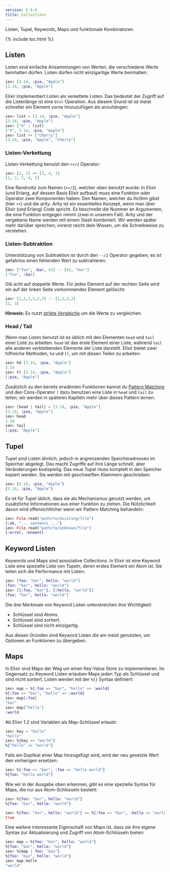 ```yaml
---
version: 0.9.0
title: Collections
---
```


Listen, Tupel, Keywords, Maps und funktionale Kombinatoren.

{% include toc.html %}

## Listen

Listen sind einfache Ansammlungen von Werten, die verschiedene Werte beinhalten dürfen. Listen dürfen nicht einzigartige Werte beinhalten:

```elixir
iex> [3.14, :pie, "Apple"]
[3.14, :pie, "Apple"]
```

Elixir implementiert Listen als verkettete Listen. Das bedeutet der Zugriff auf die Listenlänge ist eine `O(n)` Operation. Aus diesem Grund ist ist meist schneller ein Element vorne hinzuzufügen als anzuhängen:

```elixir
iex> list = [3.14, :pie, "Apple"]
[3.14, :pie, "Apple"]
iex> ["π" | list]
["π", 3.14, :pie, "Apple"]
iex> list ++ ["Cherry"]
[3.14, :pie, "Apple", "Cherry"]
```


### Listen-Verkettung

Listen-Verkettung benutzt den `++/2` Operator:

```elixir
iex> [1, 2] ++ [3, 4, 1]
[1, 2, 3, 4, 1]
```

Eine Randnotiz zum Namen (`++/2`), welcher oben benutzt wurde: In Elixir (und Erlang, auf dessen Basis Elixir aufbaut) muss eine Funktion oder Operator zwei Komponenten haben: Den Namen, welcher du ihr/ihm gibst (hier `++`) und die _arity_. Arity ist ein essentielles Konzept, wenn man über Elixir (und Erlang) Code spricht. Es beschreibt die Nummer an Argumenten, die eine Funktion entgegen nimmt (zwei in unserem Fall). Arity und der vergebene Name werden mit einem Slash kombiniert. Wir werden später mehr darüber sprechen; vorerst reicht dein Wissen, um die Schreibweise zu verstehen.

### Listen-Subtraktion

Unterstützung von Subtraktion ist durch den `--/2` Operator gegeben; es ist gefahrlos einen fehlenden Wert zu subtrahieren:

```elixir
iex> ["foo", :bar, 42] -- [42, "bar"]
["foo", :bar]
```

Gib acht auf doppelte Werte. Für jedes Element auf der rechten Seite wird ein auf der linken Seite vorkommendes Element gelöscht:

```elixir
iex> [1,2,2,3,2,3] -- [1,2,3,2]
[2, 3]
```

**Hinweis:** Es nutzt [strikte Vergleiche](../basics/#comparison) um die Werte zu vergleichen.

### Head / Tail

Wenn man Listen benutzt ist es üblich mit den Elementen `head` und `tail` einer Liste zu arbeiten. `head` ist das erste Element einer Liste, während `tail` alle anderen verbleibenden Elemente der Liste darstellt. Elixir bietet zwei hilfreiche Methoden, `hd` und `tl`, um mit diesen Teilen zu arbeiten:

```elixir
iex> hd [3.14, :pie, "Apple"]
3.14
iex> tl [3.14, :pie, "Apple"]
[:pie, "Apple"]
```

Zusätzlich zu den bereits erwähnten Funktionen kannst du [Pattern Matching](../pattern-matching/) und den Cons-Operator `|` dazu benutzen eine Liste in `head` und `tail` zu teilen; wir werden in späteren Kapiteln mehr über dieses Pattern lernen:

```elixir
iex> [head | tail] = [3.14, :pie, "Apple"]
[3.14, :pie, "Apple"]
iex> head
3.14
iex> tail
[:pie, "Apple"]
```

## Tupel

Tupel sind Listen ähnlich, jedoch in angrenzenden Speicheradressen im Speicher abgelegt. Das macht Zugriffe auf ihre Länge schnell, aber Veränderungen kostspielig. Das neue Tupel muss komplett in den Speicher kopiert werden. Sie werden mit geschweiften Klammern geschrieben:

```elixir
iex> {3.14, :pie, "Apple"}
{3.14, :pie, "Apple"}
```

Es ist für Tupel üblich, dass sie als Mechanismus genutzt werden, um zusätzliche Informationen aus einer Funktion zu ziehen. Die Nützlichkeit davon wird offensichtlicher wenn wir Pattern Matching behandeln:

```elixir
iex> File.read("path/to/existing/file")
{:ok, "... contents ..."}
iex> File.read("path/to/unknown/file")
{:error, :enoent}
```

## Keyword Listen

Keywords und Maps sind assoziative Collections. In Elixir ist eine Keyword Liste eine spezielle Liste von Tupeln, deren erstes Element ein Atom ist. Sie teilen sich die Performance mit Listen:

```elixir
iex> [foo: "bar", hello: "world"]
[foo: "bar", hello: "world"]
iex> [{:foo, "bar"}, {:hello, "world"}]
[foo: "bar", hello: "world"]
```

Die drei Merkmale von Keyword Listen unterstreichen ihre Wichtigkeit:

+ Schlüssel sind Atoms.
+ Schlüssel sind sortiert.
+ Schlüssel sind nicht einzigartig.

Aus diesen Gründen sind Keyword Listen die am meist genutzten, um Optionen an Funktionen zu übergeben.

## Maps

In Elixir sind Maps der Weg um einen Key-Value Store zu implementieren. Im Gegensatz zu Keyword Listen erlauben Maps jeden Typ als Schlüssel und sind nicht sortiert. Listen werden mit der `%{}` Syntax definiert:

```elixir
iex> map = %{:foo => "bar", "hello" => :world}
%{:foo => "bar", "hello" => :world}
iex> map[:foo]
"bar"
iex> map["hello"]
:world
```

Ab Elixir 1.2 sind Variablen als Map-Schlüssel erlaubt:

```elixir
iex> key = "hello"
"hello"
iex> %{key => "world"}
%{"hello" => "world"}
```

Falls ein Duplikat einer Map hinzugefügt wird, wird der neu gesetzte Wert den vorherigen ersetzen:

```elixir
iex> %{:foo => "bar", :foo => "hello world"}
%{foo: "hello world"}
```

Wie wir in der Ausgabe oben erkennen, gibt es eine spezielle Syntax für Maps, die nur aus Atom-Schlüsseln besteht:

```elixir
iex> %{foo: "bar", hello: "world"}
%{foo: "bar", hello: "world"}

iex> %{foo: "bar", hello: "world"} == %{:foo => "bar", :hello => "world"}
true
```

Eine weitere interessante Eigenschaft von Maps ist, dass sie ihre eigene Syntax zur Aktualisierung und Zugriff von Atom-Schlüsseln bieten:

```elixir
iex> map = %{foo: "bar", hello: "world"}
%{foo: "bar", hello: "world"}
iex> %{map | foo: "baz"}
%{foo: "baz", hello: "world"}
iex> map.hello
"world"
```
